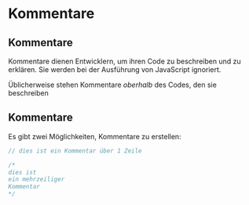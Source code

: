 # Kommentare

## Kommentare

Kommentare dienen Entwicklern, um ihren Code zu beschreiben und zu erklären. Sie werden bei der Ausführung von JavaScript ignoriert.

Üblicherweise stehen Kommentare _oberhalb_ des Codes, den sie beschreiben

## Kommentare

Es gibt zwei Möglichkeiten, Kommentare zu erstellen:

```js
// dies ist ein Kommentar über 1 Zeile

/*
dies ist
ein mehrzeiliger
Kommentar
*/
```
